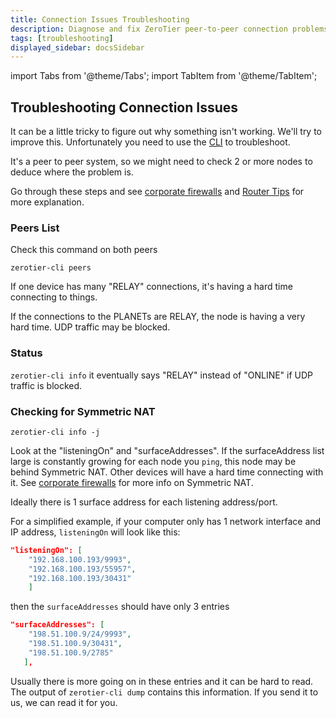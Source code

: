 ```yaml
---
title: Connection Issues Troubleshooting
description: Diagnose and fix ZeroTier peer-to-peer connection problems
tags: [troubleshooting]
displayed_sidebar: docsSidebar
---
```


import Tabs from '@theme/Tabs';
import TabItem from '@theme/TabItem';

## Troubleshooting Connection Issues

It can be a little tricky to figure out why something isn't working. We'll try to improve this. Unfortunately you need to use the [CLI](cli.md) to troubleshoot.

It's a peer to peer system, so we might need to check 2 or more nodes to deduce where the problem is.

Go through these steps and see [corporate firewalls](corporate-firewalls.md) and [Router Tips](routertips.md) for more explanation.

### Peers List

Check this command on both peers

`zerotier-cli peers`

If one device has many "RELAY" connections, it's having a hard time connecting to things.

If the connections to the PLANETs are RELAY, the node is having a very hard time. UDP traffic may be blocked.

### Status

`zerotier-cli info` it eventually says "RELAY" instead of "ONLINE" if UDP traffic is blocked.

### Checking for Symmetric NAT

`zerotier-cli info -j`

Look at the "listeningOn" and "surfaceAddresses". If the surfaceAddress list large is constantly growing for each node you `ping`, this node may be behind Symmetric NAT. Other devices will have a hard time connecting with it.
See [corporate firewalls](corporate-firewalls.md) for more info on Symmetric NAT.

Ideally there is 1 surface address for each listening address/port.

For a simplified example, if your computer only has 1 network interface and IP address, `listeningOn` will look like this:

```json
"listeningOn": [
    "192.168.100.193/9993",
    "192.168.100.193/55957",
    "192.168.100.193/30431"
    ]
```

then the `surfaceAddresses` should have only 3 entries

```json
"surfaceAddresses": [
    "198.51.100.9/24/9993",
    "198.51.100.9/30431",
    "198.51.100.9/2785"
   ],
```

Usually there is more going on in these entries and it can be hard to read. The output of `zerotier-cli dump` contains this information. If you send it to us, we can read it for you.
